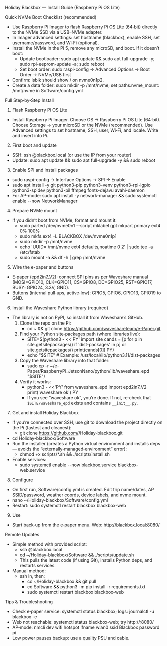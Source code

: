 Holiday Blackbox — Install Guide (Raspberry Pi OS Lite)

Quick NVMe Boot Checklist (recommended)
- Use Raspberry Pi Imager to flash Raspberry Pi OS Lite (64‑bit) directly to the NVMe SSD via a USB–NVMe adapter.
- In Imager advanced settings: set hostname (blackbox), enable SSH, set username/password, and Wi‑Fi (optional).
- Install the NVMe in the Pi 5, remove any microSD, and boot. If it doesn’t boot:
  - Update bootloader: sudo apt update && sudo apt full-upgrade -y; sudo rpi-eeprom-update -a; sudo reboot
  - Set boot order: sudo raspi-config → Advanced Options → Boot Order → NVMe/USB first
- Confirm: lsblk should show / on nvme0n1p2.
- Create a data folder: sudo mkdir -p /mnt/nvme; set paths.nvme_mount: /mnt/nvme in Software/config.yml

Full Step‑by‑Step Install
1) Flash Raspberry Pi OS Lite
- Install Raspberry Pi Imager. Choose OS → Raspberry Pi OS Lite (64‑bit). Choose Storage → your microSD or the NVMe (recommended). Use Advanced settings to set hostname, SSH, user, Wi‑Fi, and locale. Write and insert into Pi.

2) First boot and update
- SSH: ssh <user>@blackbox.local (or use the IP from your router)
- Update: sudo apt update && sudo apt full-upgrade -y && sudo reboot

3) Enable SPI and install packages
- sudo raspi-config → Interface Options → SPI → Enable
- sudo apt install -y git python3-pip python3-venv python3-rpi-lgpio python3-spidev python3-pil ffmpeg fonts-dejavu avahi-daemon
- For AP-mode: sudo apt install -y network-manager && sudo systemctl enable --now NetworkManager

4) Prepare NVMe mount
- If you didn’t boot from NVMe, format and mount it:
  - sudo parted /dev/nvme0n1 --script mklabel gpt mkpart primary ext4 0% 100%
  - sudo mkfs.ext4 -L BLACKBOX /dev/nvme0n1p1
  - sudo mkdir -p /mnt/nvme
  - echo 'UUID=<uuid> /mnt/nvme ext4 defaults,noatime 0 2' | sudo tee -a /etc/fstab
  - sudo mount -a && df -h | grep /mnt/nvme

5) Wire the e-paper and buttons
- E‑paper (epd2in7_V2): connect SPI pins as per Waveshare manual (MOSI=GPIO10, CLK=GPIO11, CS=GPIO8, DC=GPIO25, RST=GPIO17, BUSY=GPIO24, 3.3V, GND).
- Buttons (internal pull‑ups, active‑low): GPIO5, GPIO6, GPIO13, GPIO19 to GND.

6) Install the Waveshare Python library (required)
- The library is not on PyPI, so install it from Waveshare’s GitHub.
  1) Clone the repo on the Pi:
     - cd ~ && git clone https://github.com/waveshareteam/e-Paper.git
  2) Find your Python site‑packages path (where libraries live):
     - SITE=$(python3 - <<'PY'
import site
cands = [p for p in site.getsitepackages() if 'dist-packages' in p] or site.getsitepackages()
print(cands[0])
PY)
     - echo "$SITE"  # Example: /usr/local/lib/python3.11/dist-packages
  3) Copy the Waveshare library into that folder:
     - sudo cp -r ~/e-Paper/RaspberryPi_JetsonNano/python/lib/waveshare_epd "$SITE"/
  4) Verify it works:
     - python3 - <<'PY'
from waveshare_epd import epd2in7_V2
print('waveshare ok')
PY
     - If you see “waveshare ok”, you’re done. If not, re‑check that `$SITE/waveshare_epd` exists and contains `__init__.py`.

7) Get and install Holiday Blackbox
- If you’re connected over SSH, use git to download the project directly on the Pi (fastest and cleanest):
  - git clone https://github.com/<your-account>/Holiday-blackbox.git
- cd Holiday-blackbox/Software
- Run the installer (creates a Python virtual environment and installs deps — avoids the “externally‑managed‑environment” error):
  - chmod +x scripts/*.sh && ./scripts/install.sh
- Enable services:
  - sudo systemctl enable --now blackbox.service blackbox-web.service

8) Configure
- On first run, Software/config.yml is created. Edit trip name/dates, AP SSID/password, weather coords, device labels, and nvme mount.
- nano ~/Holiday-blackbox/Software/config.yml
- Restart: sudo systemctl restart blackbox blackbox-web

9) Use
- Start back‑up from the e‑paper menu. Web: http://blackbox.local:8080/

Remote Updates
- Simple method with provided script:
  - ssh <user>@blackbox.local
  - cd ~/Holiday-blackbox/Software && ./scripts/update.sh
  - This pulls the latest code (if using Git), installs Python deps, and restarts services.
- Manual method:
  - ssh in, then:
    - cd ~/Holiday-blackbox && git pull
    - cd Software && python3 -m pip install -r requirements.txt
    - sudo systemctl restart blackbox blackbox-web

Tips & Troubleshooting
- Check e‑paper service: systemctl status blackbox; logs: journalctl -u blackbox -e
- Web not reachable: systemctl status blackbox-web; try http://<pi-ip>:8080/
- AP‑mode: nmcli dev wifi hotspot ifname wlan0 ssid Blackbox password pi
- Low power pauses backup: use a quality PSU and cable.
